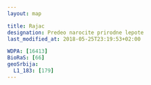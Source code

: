 ```yaml
---
layout: map

title: Rajac
designation: Predeo narocite prirodne lepote
last_modified_at: 2018-05-25T23:19:53+02:00

WDPA: [16413]
BioRaS: [66]
geoSrbija:
  L1_183: [179]
---
```


